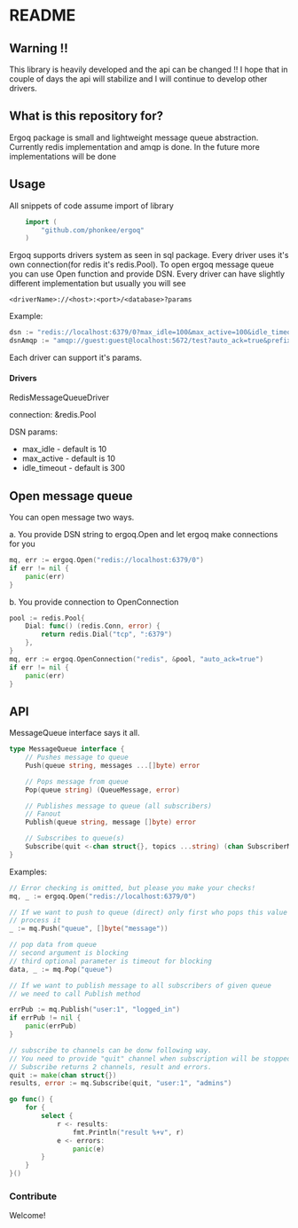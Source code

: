 # README #

## Warning !! ##
This library is heavily developed and the api can be changed !! 
I hope that in couple of days the api will stabilize and I will continue
to develop other drivers.


## What is this repository for? ##

Ergoq package is small and lightweight message queue abstraction.
Currently redis implementation and amqp is done.
In the future more implementations will be done


## Usage ##

All snippets of code assume import of library

```go
	import (
		"github.com/phonkee/ergoq"
	)
```

Ergoq supports drivers system as seen in sql package. Every driver uses it's own connection(for redis it's redis.Pool).
To open ergoq message queue you can use Open function and provide DSN. 
Every driver can have slightly different implementation but usually you will see

	<driverName>://<host>:<port>/<database>?params

Example:

```go
dsn := "redis://localhost:6379/0?max_idle=100&max_active=100&idle_timeout=200"
dsnAmqp := "amqp://guest:guest@localhost:5672/test?auto_ack=true&prefix=queues"
```

Each driver can support it's params. 

#### Drivers ####

RedisMessageQueueDriver

connection: &redis.Pool

DSN params:

* max_idle - default is 10
* max_active - default is 10
* idle_timeout - default is 300




## Open message queue ##

You can open message two ways. 

a. You provide DSN string to ergoq.Open and let ergoq make connections for you

```go
mq, err := ergoq.Open("redis://localhost:6379/0")
if err != nil {
	panic(err)
}
```

b. You provide connection to OpenConnection

```go
pool := redis.Pool{
	Dial: func() (redis.Conn, error) {
		return redis.Dial("tcp", ":6379")
	},
}
mq, err := ergoq.OpenConnection("redis", &pool, "auto_ack=true")
if err != nil {
	panic(err)
}
```

## API ##

MessageQueue interface says it all.

```go
type MessageQueue interface {
	// Pushes message to queue
	Push(queue string, messages ...[]byte) error

	// Pops message from queue
	Pop(queue string) (QueueMessage, error)

	// Publishes message to queue (all subscribers)
	// Fanout
	Publish(queue string, message []byte) error

	// Subscribes to queue(s)
	Subscribe(quit <-chan struct{}, topics ...string) (chan SubscriberMessage, chan error)
}
```


Examples:

```go
// Error checking is omitted, but please you make your checks!
mq, _ := ergoq.Open("redis://localhost:6379/0")

// If we want to push to queue (direct) only first who pops this value will
// process it
_ := mq.Push("queue", []byte("message"))

// pop data from queue
// second argument is blocking
// third optional parameter is timeout for blocking
data, _ := mq.Pop("queue")

// If we want to publish message to all subscribers of given queue
// we need to call Publish method

errPub := mq.Publish("user:1", "logged_in")
if errPub != nil {
	panic(errPub)
}

// subscribe to channels can be donw following way.
// You need to provide "quit" channel when subscription will be stopped.
// Subscribe returns 2 channels, result and errors.
quit := make(chan struct{})
results, error := mq.Subscribe(quit, "user:1", "admins")

go func() {
	for {
		select {
			r <- results:
				fmt.Println("result %+v", r)
			e <- errors:
				panic(e)
		}
	}
}()
```

### Contribute ###

Welcome!